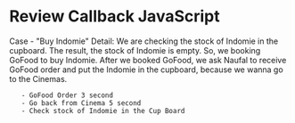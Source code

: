 # Review Callback JavaScript

Case - "Buy Indomie"
Detail:
We are checking the stock of Indomie in the cupboard.
The result, the stock of Indomie is empty.
So, we booking GoFood to buy Indomie.
After we booked GoFood, we ask Naufal to receive GoFood order and put the Indomie in the cupboard, because we wanna go to the Cinemas.

```
   - GoFood Order 3 second
   - Go back from Cinema 5 second
   - Check stock of Indomie in the Cup Board



